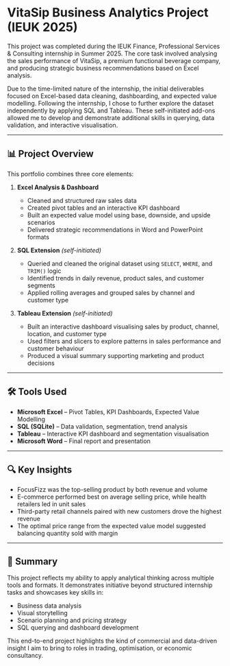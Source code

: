 
# VitaSip Business Analytics Project (IEUK 2025)

This project was completed during the IEUK Finance, Professional Services & Consulting internship in Summer 2025. The core task involved analysing the sales performance of VitaSip, a premium functional beverage company, and producing strategic business recommendations based on Excel analysis.

Due to the time-limited nature of the internship, the initial deliverables focused on Excel-based data cleaning, dashboarding, and expected value modelling. Following the internship, I chose to further explore the dataset independently by applying SQL and Tableau. These self-initiated add-ons allowed me to develop and demonstrate additional skills in querying, data validation, and interactive visualisation.

---

## 📊 Project Overview

This portfolio combines three core elements:

1. **Excel Analysis & Dashboard**  
   - Cleaned and structured raw sales data  
   - Created pivot tables and an interactive KPI dashboard  
   - Built an expected value model using base, downside, and upside scenarios  
   - Delivered strategic recommendations in Word and PowerPoint formats

2. **SQL Extension** *(self-initiated)*  
   - Queried and cleaned the original dataset using `SELECT`, `WHERE`, and `TRIM()` logic  
   - Identified trends in daily revenue, product sales, and customer segments  
   - Applied rolling averages and grouped sales by channel and customer type

3. **Tableau Extension** *(self-initiated)*  
   - Built an interactive dashboard visualising sales by product, channel, location, and customer type  
   - Used filters and slicers to explore patterns in sales performance and customer behaviour  
   - Produced a visual summary supporting marketing and product decisions

---

## 🛠️ Tools Used

- **Microsoft Excel** – Pivot Tables, KPI Dashboards, Expected Value Modelling  
- **SQL (SQLite)** – Data validation, segmentation, trend analysis  
- **Tableau** – Interactive KPI dashboard and segmentation visualisation  
- **Microsoft Word** – Final report and presentation

---

## 🔍 Key Insights

- FocusFizz was the top-selling product by both revenue and volume  
- E-commerce performed best on average selling price, while health retailers led in unit sales  
- Third-party retail channels paired with new customers drove the highest revenue  
- The optimal price range from the expected value model suggested balancing quantity sold with margin

---

## 🔗 Summary

This project reflects my ability to apply analytical thinking across multiple tools and formats. It demonstrates initiative beyond structured internship tasks and showcases key skills in:

- Business data analysis  
- Visual storytelling  
- Scenario planning and pricing strategy  
- SQL querying and dashboard development

This end-to-end project highlights the kind of commercial and data-driven insight I aim to bring to roles in trading, optimisation, or economic consultancy.

